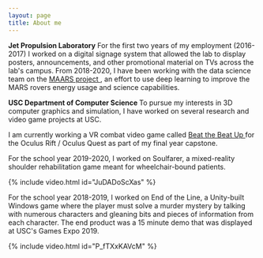 ```yaml
---
layout: page
title: About me
---
```


<b>Jet Propulsion Laboratory</b>
For the first two years of my employment (2016-2017) I worked on a digital signage system that
allowed the lab to display posters, announcements, and other promotional material on TVs across the lab's campus. From 2018-2020, I 
have been working with the data science team on the <a href="https://doi.org/10.1016/j.pss.2020.104943"> MAARS project </a>, an effort to use deep learning to improve the MARS rovers energy
usage and science capabilities. 


<b> USC Department of Computer Science </b>
To pursue my interests in 3D computer graphics and simulation, I have worked on several research and video game projects at USC.

I am currently working a VR combat video game called <a href="https://docs.google.com/presentation/d/1F4jMRRYmfsAmkoUjMvnaUpR7SkLrMc6UGaorH0oohM4/edit?usp=sharing"> Beat the Beat Up </a> for the Oculus Rift / Oculus Quest as part of my final year capstone.

For the school year 2019-2020, I worked on Soulfarer, a mixed-reality shoulder rehabilitation game meant for wheelchair-bound patients.

{% include video.html id="JuDADoScXas" %}

For the school year 2018-2019, I worked on End of the Line, a Unity-built Windows game where the player must solve a murder mystery by
talking with numerous characters and gleaning bits and pieces of information from each character. The end product was a 15 minute demo
that was displayed at USC's Games Expo 2019.

{% include video.html id="P_fTXxKAVcM" %}


